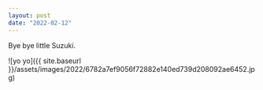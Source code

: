 ```yaml
---
layout: post
date: "2022-02-12"
---
```


Bye bye little Suzuki.

![yo yo]({{ site.baseurl }}/assets/images/2022/6782a7ef9056f72882e140ed739d208092ae6452.jpg)
